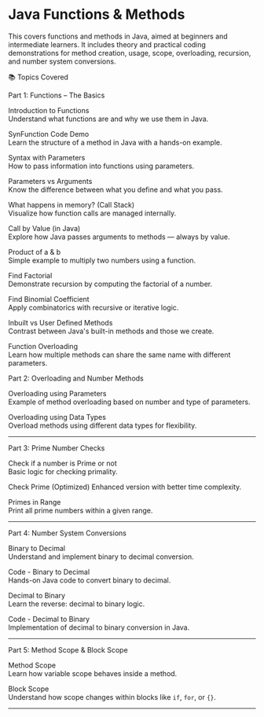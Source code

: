 # Java Functions & Methods 

This covers functions and methods in Java, aimed at beginners and intermediate learners. It includes theory and practical coding demonstrations for method creation, usage, scope, overloading, recursion, and number system conversions.


📚 Topics Covered

Part 1: Functions – The Basics

Introduction to Functions  
  Understand what functions are and why we use them in Java.

SynFunction Code Demo  
  Learn the structure of a method in Java with a hands-on example.

Syntax with Parameters  
  How to pass information into functions using parameters.

Parameters vs Arguments  
  Know the difference between what you define and what you pass.

What happens in memory? (Call Stack)  
  Visualize how function calls are managed internally.

Call by Value (in Java)  
  Explore how Java passes arguments to methods — always by value.

Product of a & b  
  Simple example to multiply two numbers using a function.

Find Factorial  
  Demonstrate recursion by computing the factorial of a number.

Find Binomial Coefficient  
  Apply combinatorics with recursive or iterative logic.

Inbuilt vs User Defined Methods  
  Contrast between Java's built-in methods and those we create.

Function Overloading  
  Learn how multiple methods can share the same name with different parameters.



Part 2: Overloading and Number Methods

Overloading using Parameters  
  Example of method overloading based on number and type of parameters.

Overloading using Data Types  
  Overload methods using different data types for flexibility.

---

Part 3: Prime Number Checks

Check if a number is Prime or not  
  Basic logic for checking primality.

Check Prime (Optimized) 
  Enhanced version with better time complexity.

Primes in Range  
  Print all prime numbers within a given range.

---

Part 4: Number System Conversions

Binary to Decimal  
  Understand and implement binary to decimal conversion.

Code - Binary to Decimal  
  Hands-on Java code to convert binary to decimal.

Decimal to Binary  
  Learn the reverse: decimal to binary logic.

Code - Decimal to Binary  
  Implementation of decimal to binary conversion in Java.

---

Part 5: Method Scope & Block Scope

Method Scope  
  Learn how variable scope behaves inside a method.

Block Scope  
  Understand how scope changes within blocks like `if`, `for`, or `{}`.

---
